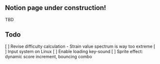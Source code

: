 ## Notion page under construction!
TBD

## Todo
[ ] Revise difficulty calculation
    - Strain value spectrum is way too extreme
[ ] Input system on Linux
[ ] Enable loading key-sound
[ ] Sprite effect: dynamic score increment, bouncing combo